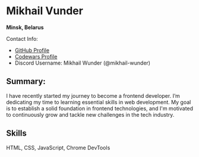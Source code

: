# Mikhail Vunder

**Minsk, Belarus**

Contact Info:

- [GitHub Profile](https://github.com/mikhail-wunder)
- [Codewars Profile](https://www.codewars.com/users/mikhail-wunder)
- Discord Username: Mikhail Wunder (@mikhail-wunder)

## Summary:

I have recently started my journey to become a frontend developer. I’m dedicating my time to learning essential skills in web development. My goal is to establish a solid foundation in frontend technologies, and I'm motivated to continuously grow and tackle new challenges in the tech industry.

## Skills

HTML, CSS, JavaScript, Chrome DevTools
